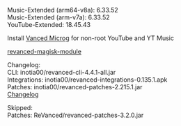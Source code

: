 Music-Extended (arm64-v8a): 6.33.52  
Music-Extended (arm-v7a): 6.33.52  
YouTube-Extended: 18.45.43  

Install [Vanced Microg](https://github.com/TeamVanced/VancedMicroG/releases) for non-root YouTube and YT Music  

[revanced-magisk-module](https://github.com/j-hc/revanced-magisk-module)  

Changelog:  
CLI: inotia00/revanced-cli-4.4.1-all.jar  
Integrations: inotia00/revanced-integrations-0.135.1.apk  
Patches: inotia00/revanced-patches-2.215.1.jar  
[Changelog](https://github.com/inotia00/revanced-patches/releases/tag/v2.215.1)  

Skipped:  
Patches: ReVanced/revanced-patches-3.2.0.jar    
